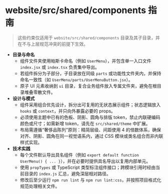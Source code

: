 # website/src/shared/components 指南

> 这些约束仅适用于 `website/src/shared/components` 目录及其子目录，并在不与上层规范冲突的前提下生效。

- **目录与命名**
  - 组件文件夹使用帕斯卡命名（例如 `UserMenu`），并包含单一入口文件 `index.jsx` 或 `index.tsx` 负责集中导出。
  - 若组件拆分为子部分，子目录放在同级 `parts` 或功能性文件夹内，并保持命名一致性（如 `UserMenu/parts/UserMenuButton.jsx`）。
  - 原子 UI 元素收纳到 `ui` 目录，复合业务组件放入专属文件夹，避免在根目录堆叠零散文件。
- **设计与模式**
  - 组件采用组合优先设计，拆分出可复用的无状态展示组件；状态逻辑放入 `hooks` 或 `context`，并只向外暴露必要的 props。
  - 必须使用主题中已有的色板、阴影、圆角与排版 token，禁止内联硬编码颜色或尺寸；如需新增 token，请先在 `src/shared/theme` 中扩展。
  - 布局需遵循“奢侈品陈列”原则：精简层级、间距使用 4 的倍数体系，确保对齐、阴影、圆角在同一视觉语系内，通过 CSS 模块或类名组合而非内联样式实现。
- **技术实践**
  - 每个文件默认导出具名组件（例如 `export default function UserMenu() { ... }`），并在必要时提供具名导出以复用内部单元。
  - 使用 `propTypes` 或 TypeScript 类型标注组件接口；跨模块引用时经由当前目录的 `index.js` 汇总，避免深层相对路径。
  - 修改后至少运行 `npm run lint` 与 `npm run lint:css`，并按照项目格式化规范处理相关文件。
